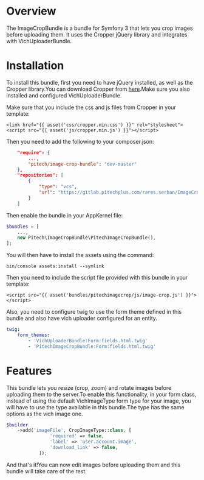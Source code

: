 # Overview
The ImageCropBundle is a bundle for Symfony 3 that lets you crop images before uploading them.
It uses the Cropper jQuery library and integrates with VichUploaderBundle.

# Installation
To install this bundle, first you need to have jQuery installed, as well as the Cropper library.You can download Cropper from [here](https://github.com/fengyuanchen/cropper).Make sure you also installed and configured VichUploaderBundle.

Make sure that you include the css and js files from Cropper in your template:

```twig
<link href="{{ asset('css/cropper.min.css') }}" rel="stylesheet">
<script src="{{ asset('js/cropper.min.js') }}"></script>
```

Then you need to add the following to your composer.json:

```json
    "require": {
		...,
		"pitech/image-crop-bundle": "dev-master"
    },
    "repositories": [
        {
            "type": "vcs",
            "url": "https://gitlab.pitechplus.com/rares.serban/ImageCropBundle.git"
        }
    ]
```
Then enable the bundle in your AppKernel file:

```php
$bundles = [
	...,
	new Pitech\ImageCropBundle\PitechImageCropBundle(),
];
```

You will then have to install the assets using the command:

```
bin/console assets:install --symlink
```

Then you need to include the script file provided with this bundle in your template:

```twig
<script src="{{ asset('bundles/pitechimagecrop/js/image-crop.js') }}"></script>
```

Also, you need to configure twig to use the form theme defined in this bundle and also have vich uploader configured for an entity.

```yml
twig:
    form_themes:
        - 'VichUploaderBundle:Form:fields.html.twig'
        - 'PitechImageCropBundle:Form:fields.html.twig'
```

# Features

This bundle lets you resize (crop, zoom) and rotate images before uploading them to the server.To enable this functionality, in your form class, instead of using the default VichImageType form type for your image, you will have to use the type available in this bundle.The type has the same options as the vich image one.

```php
$builder
	->add('imageFile', CropImageType::class, [
                'required' => false,
                'label' => 'user.account.image',
                'download_link' => false,
            ]);
```

And that's it!You can now edit images before uploading them and this bundle will take care of the rest.
